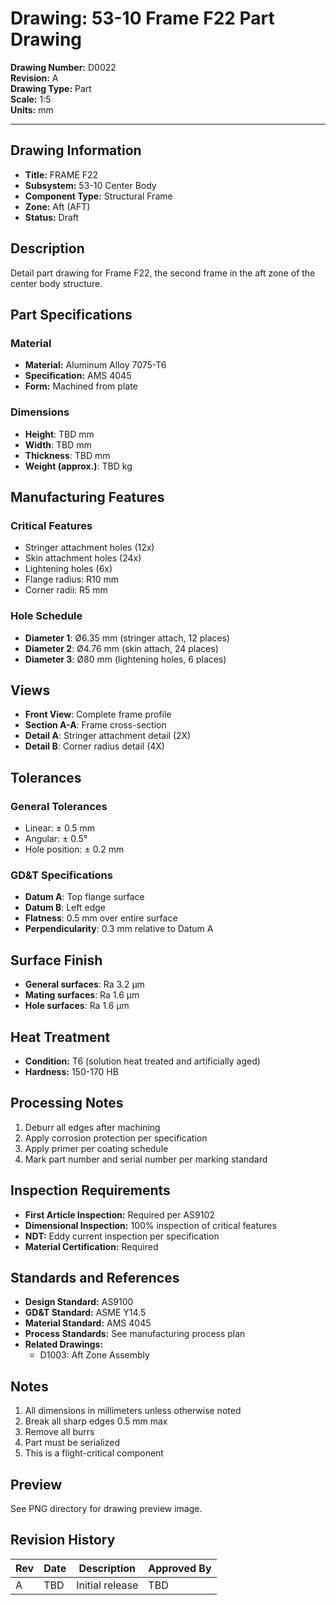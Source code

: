 # Drawing: 53-10 Frame F22 Part Drawing

**Drawing Number:** D0022  
**Revision:** A  
**Drawing Type:** Part  
**Scale:** 1:5  
**Units:** mm  

---

## Drawing Information

- **Title:** FRAME F22
- **Subsystem:** 53-10 Center Body
- **Component Type:** Structural Frame
- **Zone:** Aft (AFT)
- **Status:** Draft

## Description

Detail part drawing for Frame F22, the second frame in the aft zone of the center body structure.

## Part Specifications

### Material
- **Material:** Aluminum Alloy 7075-T6
- **Specification:** AMS 4045
- **Form:** Machined from plate

### Dimensions
- **Height**: TBD mm
- **Width**: TBD mm
- **Thickness**: TBD mm
- **Weight (approx.)**: TBD kg

## Manufacturing Features

### Critical Features
- Stringer attachment holes (12x)
- Skin attachment holes (24x)
- Lightening holes (6x)
- Flange radius: R10 mm
- Corner radii: R5 mm

### Hole Schedule
- **Diameter 1**: Ø6.35 mm (stringer attach, 12 places)
- **Diameter 2**: Ø4.76 mm (skin attach, 24 places)
- **Diameter 3**: Ø80 mm (lightening holes, 6 places)

## Views

- **Front View**: Complete frame profile
- **Section A-A**: Frame cross-section
- **Detail A**: Stringer attachment detail (2X)
- **Detail B**: Corner radius detail (4X)

## Tolerances

### General Tolerances
- Linear: ± 0.5 mm
- Angular: ± 0.5°
- Hole position: ± 0.2 mm

### GD&T Specifications
- **Datum A**: Top flange surface
- **Datum B**: Left edge
- **Flatness**: 0.5 mm over entire surface
- **Perpendicularity**: 0.3 mm relative to Datum A

## Surface Finish

- **General surfaces**: Ra 3.2 µm
- **Mating surfaces**: Ra 1.6 µm
- **Hole surfaces**: Ra 1.6 µm

## Heat Treatment

- **Condition:** T6 (solution heat treated and artificially aged)
- **Hardness:** 150-170 HB

## Processing Notes

1. Deburr all edges after machining
2. Apply corrosion protection per specification
3. Apply primer per coating schedule
4. Mark part number and serial number per marking standard

## Inspection Requirements

- **First Article Inspection:** Required per AS9102
- **Dimensional Inspection:** 100% inspection of critical features
- **NDT:** Eddy current inspection per specification
- **Material Certification:** Required

## Standards and References

- **Design Standard:** AS9100
- **GD&T Standard:** ASME Y14.5
- **Material Standard:** AMS 4045
- **Process Standards:** See manufacturing process plan
- **Related Drawings:**
  - D1003: Aft Zone Assembly

## Notes

1. All dimensions in millimeters unless otherwise noted
2. Break all sharp edges 0.5 mm max
3. Remove all burrs
4. Part must be serialized
5. This is a flight-critical component

## Preview

See PNG directory for drawing preview image.

## Revision History

| Rev | Date | Description | Approved By |
|-----|------|-------------|-------------|
| A | TBD | Initial release | TBD |
